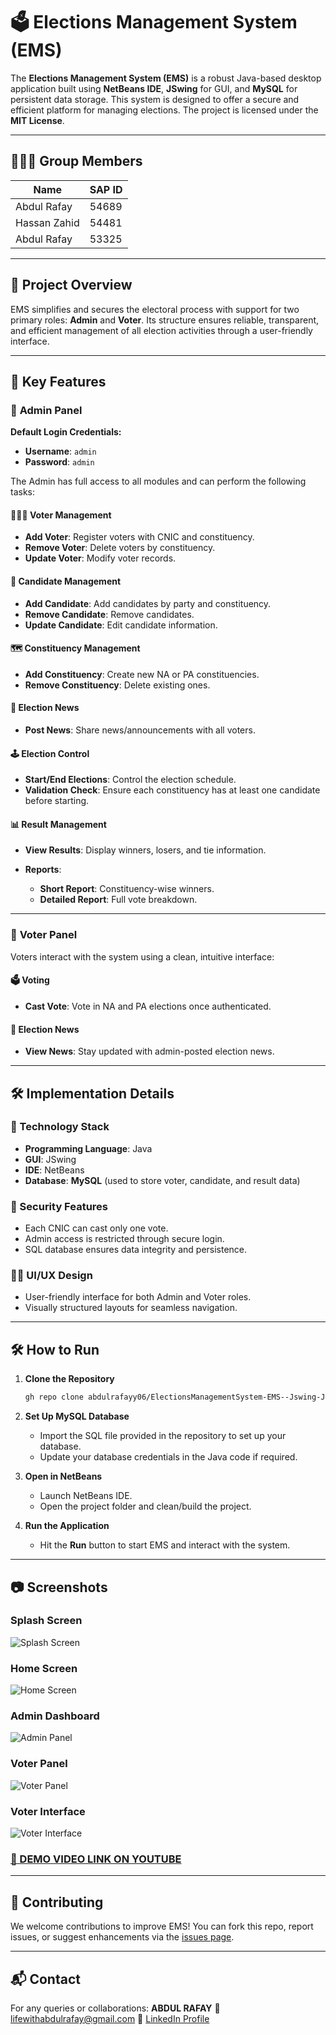 # 🗳️ Elections Management System (EMS)

The **Elections Management System (EMS)** is a robust Java-based desktop application built using **NetBeans IDE**, **JSwing** for GUI, and **MySQL** for persistent data storage. This system is designed to offer a secure and efficient platform for managing elections. The project is licensed under the **MIT License**.

---

## 👨‍👩‍👦 Group Members

| Name         | SAP ID |
| ------------ | ------ |
| Abdul Rafay  | 54689  |
| Hassan Zahid | 54481  |
| Abdul Rafay  | 53325  |

---

## 🚀 Project Overview

EMS simplifies and secures the electoral process with support for two primary roles: **Admin** and **Voter**. Its structure ensures reliable, transparent, and efficient management of all election activities through a user-friendly interface.

---

## 🌟 Key Features

### 🔑 **Admin Panel**

**Default Login Credentials:**

* **Username**: `admin`
* **Password**: `admin`

The Admin has full access to all modules and can perform the following tasks:

#### 🧑‍🤝‍🧑 Voter Management

* **Add Voter**: Register voters with CNIC and constituency.
* **Remove Voter**: Delete voters by constituency.
* **Update Voter**: Modify voter records.

#### 🎯 Candidate Management

* **Add Candidate**: Add candidates by party and constituency.
* **Remove Candidate**: Remove candidates.
* **Update Candidate**: Edit candidate information.

#### 🗺️ Constituency Management

* **Add Constituency**: Create new NA or PA constituencies.
* **Remove Constituency**: Delete existing ones.

#### 📰 Election News

* **Post News**: Share news/announcements with all voters.

#### 🕹️ Election Control

* **Start/End Elections**: Control the election schedule.
* **Validation Check**: Ensure each constituency has at least one candidate before starting.

#### 📊 Result Management

* **View Results**: Display winners, losers, and tie information.
* **Reports**:

  * **Short Report**: Constituency-wise winners.
  * **Detailed Report**: Full vote breakdown.

---

### 👥 **Voter Panel**

Voters interact with the system using a clean, intuitive interface:

#### 🗳️ Voting

* **Cast Vote**: Vote in NA and PA elections once authenticated.

#### 📰 Election News

* **View News**: Stay updated with admin-posted election news.

---

## 🛠️ Implementation Details

### 🔧 Technology Stack

* **Programming Language**: Java
* **GUI**: JSwing
* **IDE**: NetBeans
* **Database**: **MySQL** (used to store voter, candidate, and result data)

### 🔐 Security Features

* Each CNIC can cast only one vote.
* Admin access is restricted through secure login.
* SQL database ensures data integrity and persistence.

### 🧑‍💻 UI/UX Design

* User-friendly interface for both Admin and Voter roles.
* Visually structured layouts for seamless navigation.

---

## 🛠️ How to Run

1. **Clone the Repository**

   ```bash
   gh repo clone abdulrafayy06/ElectionsManagementSystem-EMS--Jswing-Java-Netbeans
   ```

2. **Set Up MySQL Database**

   * Import the SQL file provided in the repository to set up your database.
   * Update your database credentials in the Java code if required.

3. **Open in NetBeans**

   * Launch NetBeans IDE.
   * Open the project folder and clean/build the project.

4. **Run the Application**

   * Hit the **Run** button to start EMS and interact with the system.

---

## 📷 Screenshots

### **Splash Screen**

![Splash Screen](https://github.com/user-attachments/assets/333c462c-d414-46d1-b869-c3a6df57d9c9)

### **Home Screen**

![Home Screen](https://github.com/user-attachments/assets/ff8762e1-0642-4188-94f3-b6a13477cce0)

### **Admin Dashboard**

![Admin Panel](https://github.com/user-attachments/assets/09ba4555-f815-495d-9910-2e46d3a68bec)

### **Voter Panel**

![Voter Panel](https://github.com/user-attachments/assets/c013f40b-4a8b-46b8-99ae-2aaab2f5a281)

### **Voter Interface**

![Voter Interface](https://github.com/user-attachments/assets/8a16f3d3-689c-4f21-8769-e02c52003c52)

### [🎥 DEMO VIDEO LINK ON YOUTUBE](https://youtu.be/wXS2iXzymF8?si=KHnCjCsF8sLZNNXn)

---

## 🤝 Contributing

We welcome contributions to improve EMS!
You can fork this repo, report issues, or suggest enhancements via the [issues page](https://github.com/abdulrafayy06/ElectionsManagementSystem-EMS--Jswing-Java-Netbeans/issues).

---

## 📬 Contact

For any queries or collaborations:
**ABDUL RAFAY**
📧 [lifewithabdulrafay@gmail.com](mailto:lifewithabdulrafay@gmail.com)
🔗 [LinkedIn Profile](https://www.linkedin.com/in/aabdulrafay/)
